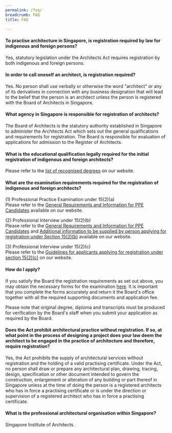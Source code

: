 ```yaml
---
permalink: /faq/
breadcrumb: FAQ
title: FAQ

---
```



#### **To practise architecture in Singapore, is registration required by law for indigenous and foreign persons?**

Yes, statutory legislation under the Architects Act requires registration by both indigenous and foreign persons.

#### **In order to call oneself an architect, is registration required?**

Yes. No person shall use verbally or otherwise the word "architect" or any of its derivatives in connection with any business designation that will lead to the belief that the person is an architect unless the person is registered with the Board of Architects in Singapore.

#### **What agency in Singapore is responsible for registration of architects?**

The Board of Architects is the statutory authority established in Singapore to administer the Architects Act which sets out the general qualifications and requirements for registration. The Board is responsible for evaluation of applications for admission to the Register of Architects.

#### **What is the educational qualification legally required for the initial registration of indigenous and foreign architects?**

Please refer to the [list of recognised degrees](https://www.boa.gov.sg/register/recognised-schools/) on our website.

#### **What are the examination requirements required for the registration of indigenous and foreign architects?**

(1) Professional Practice Examination under 15(2)(a)<br/>
Please refer to the [General Requirements and Information for PPE Candidates]( https://www.boa.gov.sg/files/General_Info_for_PPE_candidates_Updated_2019.pdf) available on our website.<br/>

(2) Professional Interview under 15(2)(b)<br/>
Please refer to the [General Requirements and Information for PPE Candidates]( https://www.boa.gov.sg/files/General_Info_for_PPE_candidates_Updated_2019.pdf) and [Additional information to be supplied by person applying for registration under Section 15(2)(b)]( https://www.boa.gov.sg/files/application_15_2_b_additional_info.pdf) available on our website.<br/>

(3) Professional Interview under 15(2)(c)<br/>
Please refer to the [Guidelines for applicants applying for registration under section 15(2)(c)]( https://www.boa.gov.sg/files/guide2c.pdf) on our website.<br/>

#### **How do I apply?**

If you satisfy the Board the registration requirements as set out above, you may obtain the necessary forms for the examination [here](/register/application-forms/). It is important that you complete the forms accurately and return it the Board's office together with all the required supporting documents and application fee.

Please note that original degree, diploma and transcripts must be produced for verification by the Board's staff when you submit your application as required by the Board.

#### **Does the Act prohibit architectural practice without registration. If so, at what point in the process of designing a project does your law deem the architect to be engaged in the practice of architecture and therefore, require registration?**

Yes, the Act prohibits the supply of architectural services without registration and the holding of a valid practising certificate. Under the Act, no person shall draw or prepare any architectural plan, drawing, tracing, design, specification or other document intended to govern the construction, enlargement or alteration of any building or part thereof in Singapore unless at the time of doing the person is a registered architects who has in force a practising certificate or is under the direction or supervision of a registered architect who has in force a practising certificate.

#### **What is the professional architectural organisation within Singapore?**

Singapore Institute of Architects.


